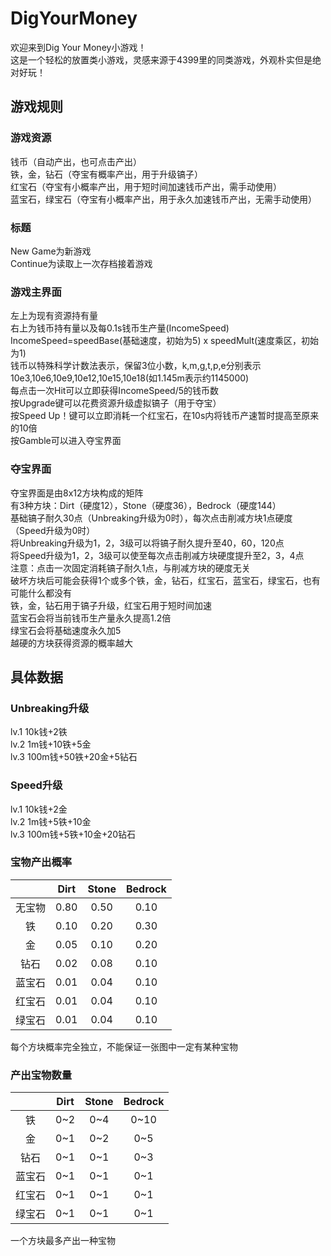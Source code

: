 # DigYourMoney
欢迎来到Dig Your Money小游戏！<br>
这是一个轻松的放置类小游戏，灵感来源于4399里的同类游戏，外观朴实但是绝对好玩！


## 游戏规则

### 游戏资源
钱币（自动产出，也可点击产出） <br>
铁，金，钻石（夺宝有概率产出，用于升级镐子）<br>
红宝石（夺宝有小概率产出，用于短时间加速钱币产出，需手动使用）<br>
蓝宝石，绿宝石（夺宝有小概率产出，用于永久加速钱币产出，无需手动使用）<br>

### 标题
New Game为新游戏<br>
Continue为读取上一次存档接着游戏<br>

### 游戏主界面
左上为现有资源持有量<br>
右上为钱币持有量以及每0.1s钱币生产量(IncomeSpeed)<br>
IncomeSpeed=speedBase(基础速度，初始为5) x speedMult(速度乘区，初始为1) <br>
钱币以特殊科学计数法表示，保留3位小数，k,m,g,t,p,e分别表示10e3,10e6,10e9,10e12,10e15,10e18(如1.145m表示约1145000)<br>
每点击一次Hit可以立即获得IncomeSpeed/5的钱币数<br>
按Upgrade键可以花费资源升级虚拟镐子（用于夺宝）<br>
按Speed Up！键可以立即消耗一个红宝石，在10s内将钱币产速暂时提高至原来的10倍<br>
按Gamble可以进入夺宝界面<br>

### 夺宝界面
夺宝界面是由8x12方块构成的矩阵<br>
有3种方块：Dirt（硬度12），Stone（硬度36），Bedrock（硬度144）<br>
基础镐子耐久30点（Unbreaking升级为0时），每次点击削减方块1点硬度（Speed升级为0时）<br>
将Unbreaking升级为1，2，3级可以将镐子耐久提升至40，60，120点<br>
将Speed升级为1，2，3级可以使至每次点击削减方块硬度提升至2，3，4点<br>
注意：点击一次固定消耗镐子耐久1点，与削减方块的硬度无关<br>
破坏方块后可能会获得1个或多个铁，金，钻石，红宝石，蓝宝石，绿宝石，也有可能什么都没有<br>
铁，金，钻石用于镐子升级，红宝石用于短时间加速<br>
蓝宝石会将当前钱币生产量永久提高1.2倍<br>
绿宝石会将基础速度永久加5<br>
越硬的方块获得资源的概率越大<br>


## 具体数据

### Unbreaking升级
lv.1 10k钱+2铁<br>
lv.2 1m钱+10铁+5金<br>
lv.3 100m钱+50铁+20金+5钻石<br>

### Speed升级
lv.1 10k钱+2金<br>
lv.2 1m钱+5铁+10金<br>
lv.3 100m钱+5铁+10金+20钻石<br>

### 宝物产出概率

|         |   Dirt  |  Stone  | Bedrock |
| :-----: | :-----: | :-----: | :-----: |
| 无宝物   |  0.80 |   0.50    |  0.10  |
| 铁       |  0.10 |   0.20    |  0.30  |
| 金       |  0.05 |   0.10    |  0.20  |
| 钻石     |  0.02 |   0.08    |  0.10  |
| 蓝宝石   |  0.01 |   0.04    |  0.10  |
| 红宝石   |  0.01 |   0.04    |  0.10  |
| 绿宝石   |  0.01 |   0.04    |  0.10  |

每个方块概率完全独立，不能保证一张图中一定有某种宝物

### 产出宝物数量
|         |   Dirt  |  Stone  | Bedrock |
| :-----: | :-----: | :-----: | :-----: |
| 铁       |  0~2 |   0~4    |  0~10  |
| 金       |  0~1 |   0~2    |  0~5   |
| 钻石     |  0~1 |   0~1    |  0~3   |
| 蓝宝石   |  0~1 |   0~1    |  0~1   | 
| 红宝石   |  0~1 |   0~1    |  0~1   |
| 绿宝石   |  0~1 |   0~1    |  0~1   |

一个方块最多产出一种宝物





